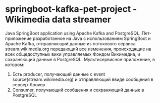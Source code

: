 # springboot-kafka-pet-project - Wikimedia data streamer 
Java SpringBoot application using Apache Kafka and PostgreSQL.
Пет-приложение разработанное на Java с использованием SpringBoot и Apache Kafka, отправляющий данные из потокового сервиса stream.wikimedia.org передающий все изменения, происходящие на всех общедоступных вики управляемых Фондом Викимедиа, и сохраняющий данные в PostgreSQL.
Мультисервисное приложение, в котором:
1) Есть producer, получающий данные с event source(stream.wikimedia.org) и отправляющий ввиде сообщения в сервер-брокер
2) Consumer, получающий сообщения и сохраняющий данные в PostgreSQL
